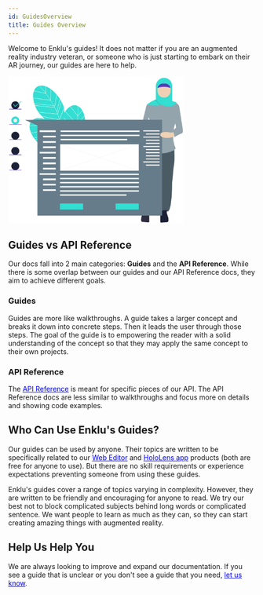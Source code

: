 ```yaml
---
id: GuidesOverview
title: Guides Overview
---
```


Welcome to Enklu's guides!  It does not matter if you are an augmented reality industry veteran, or someone who is just starting to embark on their AR journey, our guides are here to help.

<img src="/img/undraw_steps.svg" style="max-height: 300px"/>

## Guides vs API Reference

Our docs fall into 2 main categories: **Guides** and the **API Reference**.  While there is some overlap between our guides and our API Reference docs, they aim to achieve different goals.

### Guides

Guides are more like walkthroughs. A guide takes a larger concept and breaks it down into concrete steps. Then it leads the user through those steps.  The goal of the guide is to empowering the reader with a solid understanding of the concept so that they may apply the same concept to their own projects. 

### API Reference

The <a style="color:#0000ee" href="/docs/API/ScriptingLanguages"><u>API Reference</u></a> is meant for specific pieces of our API. The API Reference docs are less similar to walkthroughs and focus more on details and showing code examples.

## Who Can Use Enklu's Guides?

Our guides can be used by anyone.  Their topics are written to be specifically related to our <a style="color:#0000ee" href="https://cloud.enklu.com/" target="_blank" rel="noopener"><u>Web Editor</u></a> and <a style="color:#0000ee" href="https://www.microsoft.com/en-us/p/enklu/9pkhwgcx8f3n" target="_blank" rel="noopener"><u>HoloLens app</u></a> products (both are free for anyone to use).  But there are no skill requirements or experience expectations preventing someone from using these guides.

Enklu's guides cover a range of topics varying in complexity.  However, they are written to be friendly and encouraging for anyone to read.  We try our best not to block complicated subjects behind long words or complicated sentence.  We want people to learn as much as they can, so they can start creating amazing things with augmented reality.

## Help Us Help You

We are always looking to improve and expand our documentation.  If you see a guide that is unclear or you don't see a guide that you need, <a style="color:#0000ee" href="/contact"><u>let us know</u></a>.

